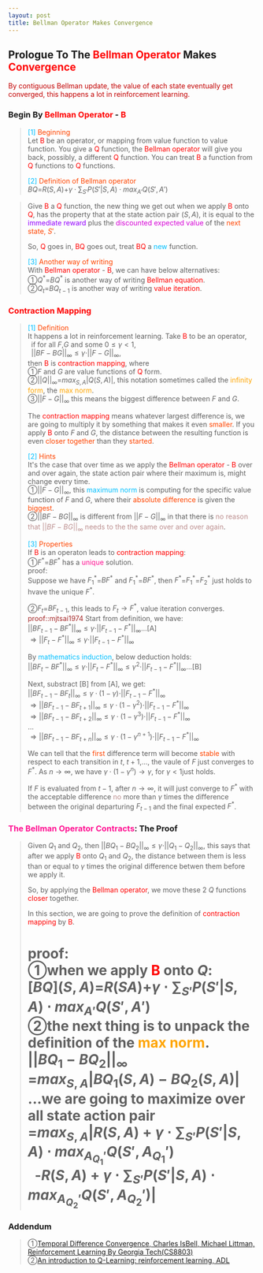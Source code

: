 ```yaml
---
layout: post
title: Bellman Operator Makes Convergence
---
```


## Prologue To The <font color="Red">Bellman Operator</font> Makes <font color="Red">Convergence</font>
<p class="message">
<font color="#C20000">By contiguous Bellman update, the value of each state eventually get converged, this happens a lot in reinforcement learning.</font>
</p>

### Begin By <font color="Red">Bellman Operator</font> - <font color="Red">B</font>
><font color="DeepSkyBlue">[1]</font>
><font color="OrangeRed">Beginning</font>  
>Let <font color="Red">B</font> be an operator, or mapping from value function to value function.  You give a <font color="Red">Q</font> function, the <font color="Red">Bellman operator</font> will give you back, possibly, a different <font color="Red">Q</font> function.  You can treat <font color="Red">B</font> a function from <font color="Red">Q</font> functions to <font color="Red">Q</font> functions.  
>
><font color="DeepSkyBlue">[2]</font>
><font color="OrangeRed">Definition of Bellman operator</font>  
>$BQ$=$R(S,A)$+$\gamma\cdot{\textstyle\sum_{S'}}P(S'\vert S,A)\cdot max_{A'}Q(S',A')$
<!--
not working!!!!
>$[BQ](S,A)$  
>=$R(S,A)$+$\gamma\cdot\sum_{S'}P(S'\vert S,A)\cdot max_{A'}Q(S',A')$...definition  
-->
>
>Give <font color="Red">B</font> a <font color="Red">Q</font> function, the new thing we get out when we apply <font color="Red">B</font> onto <font color="Red">Q</font>, has the property that at the state action pair $(S,A)$, it is equal to the <font color="#9300FF">immediate reward</font> plus the <font color="#D600D6">discounted expected value</font> of the <font color="OrangeRed">next state, $S'$</font>.  
>
>So, <font color="Red">Q</font> goes in, <font color="Red">BQ</font> goes out, treat <font color="Red">BQ</font> a <font color="DeepSkyBlue">new</font> function.  
>
><font color="DeepSkyBlue">[3]</font>
><font color="OrangeRed">Another way of writing</font>  
>With <font color="Red">Bellman operator</font> - <font color="Red">B</font>, we can have below alternatives:  
>&#10112;$Q^{\ast}$=$BQ^{\ast}$ is another way of writing <font color="Red">Bellman equation</font>.  
>&#10113;$Q_{t}$=$BQ_{t-1}$ is another way of writing <font color="Red">value iteration</font>.  

### <font color="Red">Contraction Mapping</font>
><font color="DeepSkyBlue">[1]</font>
><font color="OrangeRed">Definition</font>  
>It happens a lot in reinforcement learning.  Take <font color="Red">B</font> to be an operator,  
>$\;\;$if for all $F$,$G$ and some $0\leq\gamma<1$,   
>$\;\;\vert\vert BF-BG\vert\vert_{\infty}\leq\gamma\cdot \vert\vert F-G\vert\vert_{\infty}$,  
>then <font color="Red">B</font> is <font color="Red">contraction mapping</font>, where  
>&#10112;$F$ and $G$ are value functions of <font color="Red">Q</font> form.  
>&#10113;$\vert\vert Q\vert\vert_{\infty}$=$max_{S,A}\vert Q(S,A)\vert$, this notation sometimes called the <font color="Orange">infinity form</font>, the <font color="Orange">max norm</font>.  
>&#10114;$\vert\vert F-G\vert\vert_{\infty}$ this means the biggest difference between $F$ and $G$.  
>
>The <font color="Red">contraction mapping</font> means whatever largest difference is, we are going to multiply it by something that makes it even <font color="OrangeRed">smaller</font>.  If you apply <font color="Red">B</font> onto $F$ and $G$, the distance between the resulting function is even <font color="OrangeRed">closer together</font> than they <font color="OrangeRed">started</font>.  
>
><font color="DeepSkyBlue">[2]</font>
><font color="OrangeRed">Hints</font>  
>It's the case that over time as we apply the <font color="Red">Bellman operator</font> - <font color="Red">B</font> over and over again, the state action pair where their maximum is, might change every time.  
>&#10112;$\vert\vert F-G\vert\vert_{\infty}$, this <font color="DeepSkyBlue">maximum norm</font> is computing for the specific value function of $F$ and $G$, where their <font color="OrangeRed">absolute difference</font> is given the <font color="OrangeRed">biggest</font>.   
>&#10113;$\vert\vert BF-BG\vert\vert_{\infty}$ is different from $\vert\vert F-G\vert\vert_{\infty}$ in that there is <font color="RosyBrown">no reason that $\vert\vert BF-BG\vert\vert_{\infty}$ needs to the the same over and over again</font>.  
>
><font color="DeepSkyBlue">[3]</font>
><font color="OrangeRed">Properties</font>  
>If <font color="Red">B</font> is an operaton leads to <font color="Red">contraction mapping</font>:  
>&#10112;$F^{\ast}$=$BF^{\ast}$ has a <font color="DeepPink">unique</font> solution.  
>proof:  
>Suppose we have $F_{1}^{\ast}$=$BF^{\ast}$ and $F_{1}^{\ast}$=$BF^{\ast}$, then $F^{\ast}$=$F_{1}^{\ast}$=$F_{2}^{\ast}$ just holds to hvave the unique $F^{\ast}$.  
>
>&#10113;$F_{t}$=$BF_{t-1}$, this leads to $F_{t}\rightarrow F^{\ast}$, value iteration converges.  
><font color="Brown">proof::mjtsai1974</font> 
>Start from definition, we have:  
>$\vert\vert BF_{t-1}-BF^{\ast}\vert\vert_{\infty}\leq\gamma\cdot \vert\vert F_{t-1}-F^{\ast}\vert\vert_{\infty}$...[A]  
>$\Rightarrow \vert\vert F_{t}-F^{\ast}\vert\vert_{\infty}\leq\gamma\cdot \vert\vert F_{t-1}-F^{\ast}\vert\vert_{\infty}$  
>
>By <font color="DeepSkyBlue">mathematics induction</font>, below deduction holds:  
>$\vert\vert BF_{t}-BF^{\ast}\vert\vert_{\infty}\leq\gamma\cdot \vert\vert F_{t}-F^{\ast}\vert\vert_{\infty}\leq\gamma^{2}\cdot \vert\vert F_{t-1}-F^{\ast}\vert\vert_{\infty}$...[B]  
>
>Next, substract [B] from [A], we get:  
>$\vert\vert BF_{t-1}-BF_{t}\vert\vert_{\infty}\leq\gamma\cdot(1-\gamma)\cdot\vert\vert F_{t-1}-F^{\ast}\vert\vert_{\infty}$  
>$\Rightarrow\vert\vert BF_{t-1}-BF_{t+1}\vert\vert_{\infty}\leq\gamma\cdot(1-\gamma^{2})\cdot\vert\vert F_{t-1}-F^{\ast}\vert\vert_{\infty}$  
>$\Rightarrow\vert\vert BF_{t-1}-BF_{t+2}\vert\vert_{\infty}\leq\gamma\cdot(1-\gamma^{3})\cdot\vert\vert F_{t-1}-F^{\ast}\vert\vert_{\infty}$  
>...  
>$\Rightarrow\vert\vert BF_{t-1}-BF_{t+n}\vert\vert_{\infty}\leq\gamma\cdot(1-\gamma^{n+1})\cdot\vert\vert F_{t-1}-F^{\ast}\vert\vert_{\infty}$  
>
>We can tell that the <font color="OrangeRed">first</font> difference term will become <font color="OrangeRed">stable</font> with respect to each transition in $t$, $t+1$,..., the vaule of $F$ just converges to $F^{\ast}$.  As $n\rightarrow\infty$, we have $\gamma\cdot(1-\gamma^{n})\rightarrow \gamma$, for $\gamma<1$just holds.  
>
>If $F$ is evaluated from $t-1$, after $n\rightarrow\infty$, it will just converge to $F^{\ast}$ with the acceptable difference <font color="RosyBrown">no</font> more than $\gamma$ times the difference between the original departuring $F_{t-1}$ and the final expected $F^{\ast}$.  

### <font color="DeepPink">The Bellman Operator Contracts</font>: The Proof
>Given $Q_{1}$ and $Q_{2}$, then $\vert\vert BQ_1-BQ_2\vert\vert_\infty\leq\gamma\cdot\vert\vert Q_1-Q_2\vert\vert_\infty$, this says that after we apply <font color="Red">B</font> onto $Q_{1}$ and $Q_{2}$, the distance between them is less than or equal to $\gamma$ times the original difference betwen them before we apply it.  
>
>So, by applying the <font color="Red">Bellman operator</font>, we move these 2 $Q$ functions <font color="Red">closer</font> together.  
>
>In this section, we are going to prove the definition of <font color="Red">contraction mapping</font> by <font color="Red">B</font>.  
>
>proof:  
>&#10112;when we apply <font color="Red">B</font> onto $Q$:  
>$\lbrack BQ\rbrack(S,A)$=$R(SA)$+$\gamma\cdot\sum_{S'}P(S'\vert S,A)\cdot max_{A'}Q(S',A')$  
>&#10113;the next thing is to unpack the definition of the <font color="Orange">max norm</font>.  
>$\vert\vert BQ_{1}-BQ_{2}\vert\vert_{\infty}$  
>=$max_{S,A}\vert BQ_{1}(S,A)-BQ_{2}(S,A)\vert$  
>...we are going to maximize over all state action pair  
>=$max_{S,A}\vert R(S,A)+\gamma\cdot\sum_{S'}P(S'\vert S,A)\cdot max_{A_{Q_{1}}'}Q(S',A_{Q_{1}}')$  
>$\;\;$-$R(S,A)+\gamma\cdot\sum_{S'}P(S'\vert S,A)\cdot max_{A_{Q_{2}}'}Q(S',A_{Q_{2}}')\vert$  
>=

<!--
>As we can tell that the first difference term $||BF_{t-1}-BF_{t}||\infty$ will become smaller with respect to each transition in $t$, $t+1$,..., the vaule of $F$ just converges to $F^{\ast}$.  
-->

<!--
>If $F_{1}^{\ast}\neq F_{2}^{\ast}$, we could <font color="RosyBrown">not</font> get $||BF-BG||\infty$ smaller or converge, <font color="RosyBrown">no</font> way to get $F_{1}^{\ast}$ and $F_{2}^{\ast}$ closer.  
-->

<!--
### Maximum Is Non-Expansion
>Next to do ..

### Convergence Theorem: The Bellman Operator
>Next to do..the 3 properties
-->

<!--
The Q form of Bellman equation is much more useful in the context of reinforcement learning.  
Because we are going to take expectation of $Q(S,A)$=$R(S,A)+\gamma\cdot \sum_{S'}P(S,A,S')\cdot max_{A'}Q(S',A')$ by just using experienced data.  You don't need to access the reward function of the probabilistic transition function to do that.  

$V(S)$=$max_{A}(R(S,A)+\gamma\cdot \sum_{S'}P(S,A,S')\codt V(S'))$
If we try to learn the $V(S)$ values, the only one way to connect current $S$ to next $S'$ must have been done by knowing $R(S,A)$ and $P(S,A,S')$.

So the Q form is very useful in reinforcement learning when we don't know the reward and the probabilistic transition in advance.  

$Q_{T-1}(S,A)$+$\alpha\cdot(R(S,A)+\gamma\cdot \sum_{S'}P(S,A,S')\cdot max_{A'}Q_{T-1}(S',A')-Q_{T-1}(S,A))$  
-->

### Addendum
>&#10112;[Temporal Difference Convergence, Charles IsBell, Michael Littman, Reinforcement Learning By Georgia Tech(CS8803)](https://classroom.udacity.com/courses/ud600/lessons/4436560172/concepts/44332503090923)  
>&#10113;[An introduction to Q-Learning: reinforcement learning, ADL](https://medium.freecodecamp.org/an-introduction-to-q-learning-reinforcement-learning-14ac0b4493cc)  

<!-- Γ -->
<!-- \Omega -->
<!-- \cap intersection -->
<!-- \cup union -->
<!-- \frac{\Gamma(k + n)}{\Gamma(n)} \frac{1}{r^k}  -->
<!-- \mbox{\large$\vert$}\nolimits_0^\infty -->
<!-- \vert_0^\infty -->
<!-- \vert_{0.5}^{\infty} -->
<!-- &prime; ′ -->
<!-- &Prime; ″ -->
<!-- $E\lbrack X\rbrack$ -->
<!-- \overline{X_n} -->
<!-- \underset{Succss}P -->
<!-- \frac{{\overline {X_n}}-\mu}{S/\sqrt n} -->
<!-- \lim_{t\rightarrow\infty} -->
<!-- \int_{0}^{a}\lambda\cdot e^{-\lambda\cdot t}\operatorname dt -->
<!-- \Leftrightarrow -->
<!-- \prod_{v\in V} -->
<!-- \subset -->
<!-- \subseteq -->
<!-- \varnothing -->
<!-- \perp -->
<!-- \overset\triangle= -->
<!-- \left|X\right| -->
<!-- \xrightarrow{r_t} -->
<!-- \left\|?\right\| => ||?||-->
<!-- \left|?\right| => |?|-->
<!-- \lbrack BQ\rbrack => [BQ] -->

<!-- Notes -->
<!-- <font color="OrangeRed">items, verb, to make it the focus, mathematic expression</font> -->
<!-- <font color="Red">KKT</font> -->
<!-- <font color="Red">SMO heuristics</font> -->
<!-- <font color="Red">F</font> distribution -->
<!-- <font color="Red">t</font> distribution -->
<!-- <font color="DeepSkyBlue">suggested item, soft item</font> -->
<!-- <font color="RoyalBlue">old alpha, quiz, example</font> -->
<!-- <font color="Green">new alpha</font> -->

<!-- <font color="#C20000">conclusion, finding</font> -->
<!-- <font color="DeepPink">positive conclusion, finding</font> -->
<!-- <font color="RosyBrown">negative conclusion, finding</font> -->

<!-- <font color="#00ADAD">policy</font> -->
<!-- <font color="#6100A8">full observable</font> -->
<!-- <font color="#FFAC12">partial observable</font> -->
<!-- <font color="#EB00EB">stochastic</font> -->
<!-- <font color="#8400E6">state transition</font> -->
<!-- <font color="#D600D6">discount factor gamma $\gamma$</font> -->
<!-- <font color="#D600D6">$V(S)$</font> -->
<!-- <font color="#9300FF">immediate reward R(S)</font> -->

<!-- ### <font color="RoyalBlue">Example</font>: Illustration By Rainy And Sunny Days In One Week -->
<!-- <font color="RoyalBlue">[Question]</font> -->
<!-- <font color="DeepSkyBlue">[Answer]</font> -->

<!-- 
[1]Given the vehicles pass through a highway toll station is $6$ per minute, what is the probability that no cars within $30$ seconds?
><font color="DeepSkyBlue">[1]</font>
><font color="OrangeRed">Given the vehicles pass through a highway toll station is $6$ per minute, what is the probability that no cars within $30$ seconds?</font>  
-->

<!--
><font color="DeepSkyBlue">[Notes]</font>
><font color="OrangeRed">Why at this moment, the Poisson and exponential probability come out with different result?</font>  
-->

<!-- https://www.medcalc.org/manual/gamma_distribution_functions.php -->
<!-- https://www.statlect.com/probability-distributions/student-t-distribution#hid5 -->
<!-- http://www.wiris.com/editor/demo/en/ -->